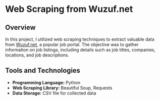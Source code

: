 # Web Scraping from Wuzuf.net

## Overview
In this project, I utilized web scraping techniques to extract valuable data from [Wuzuf.net](https://www.wuzuf.net/), a popular job portal. The objective was to gather information on job listings, including details such as job titles, companies, locations, and job descriptions.

## Tools and Technologies
- **Programming Language:** Python
- **Web Scraping Library:** Beautiful Soup, Requests
- **Data Storage:** CSV file for collected data
